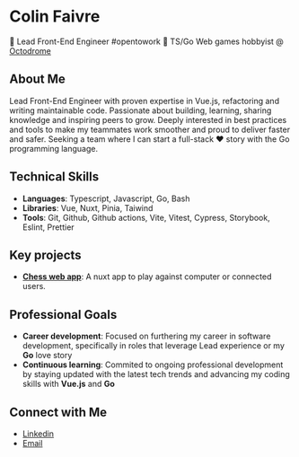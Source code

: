 # Colin Faivre

🔭 Lead Front-End Engineer #opentowork
👾 TS/Go Web games hobbyist @ [Octodrome](https://github.com/octodrome)

## About Me

Lead Front-End Engineer with proven expertise in Vue.js, refactoring and writing maintainable code. Passionate about building, learning, sharing knowledge and inspiring peers to grow. Deeply interested in best practices and tools to make my teammates work smoother and proud to deliver faster and safer. Seeking a team where I can start a full-stack ♥︎ story with the Go programming language.

## Technical Skills
- __Languages__: Typescript, Javascript, Go, Bash
- __Libraries__: Vue, Nuxt, Pinia, Taiwind
- __Tools__: Git, Github, Github actions, Vite, Vitest, Cypress, Storybook, Eslint, Prettier

## Key projects
- __[Chess web app](https://github.com/octodrome/chess)__: A nuxt app to play against computer or connected users.

## Professional Goals

- __Career development__: Focused on furthering my career in software development, specifically in roles that leverage Lead experience or my __Go__ love story 
- __Continuous learning__: Commited to ongoing professional development by staying updated with the latest tech trends and advancing my coding skills with __Vue.js__ and __Go__

## Connect with Me

- [Linkedin](https://www.linkedin.com/in/colin-faivre-020498136/)
- [Email](mailto:colin.faivre@gmail.com?subject=[github])
